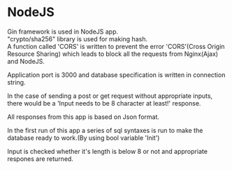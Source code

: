 # **NodeJS**

Gin framework is used in NodeJS app.<br>
"crypto/sha256" library is used for making hash.<br>
A function called 'CORS' is written to prevent the error 'CORS'(Cross Origin Resource Sharing) which leads to block all the requests from Nginx(Ajax) and NodeJS.

Application port is 3000 and database specification is written in connection string.

In the case of sending a post or get request without appropriate inputs, there would be a 'Input needs to be 8 character at least!' response.

All responses from this app is based on Json format.

In the first run of this app a series of sql syntaxes is run to make the database ready to work.(By using bool variable 'Init')

Input is checked whether it's length is below 8 or not and appropriate respones are returned.
